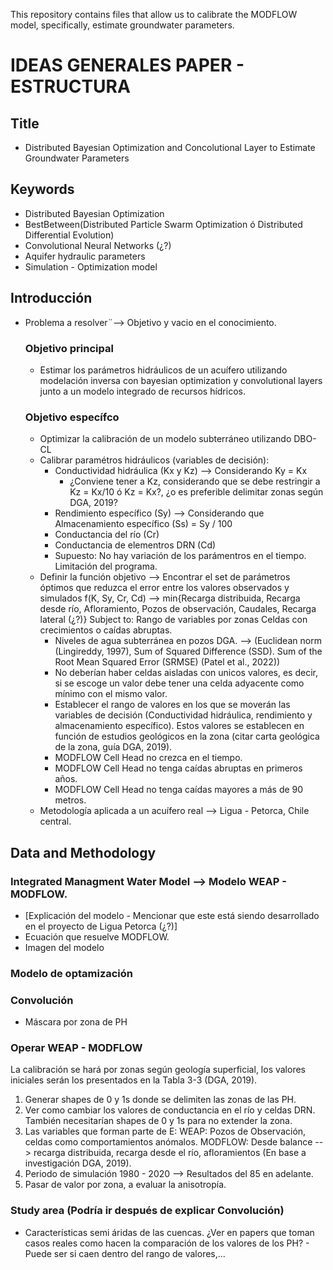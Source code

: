 This repository contains files that allow us to calibrate the MODFLOW model, specifically, estimate groundwater parameters.

# IDEAS GENERALES PAPER - ESTRUCTURA

## Title
* Distributed Bayesian Optimization and Concolutional Layer to Estimate Groundwater Parameters

## Keywords
* Distributed Bayesian Optimization
* BestBetween(Distributed Particle Swarm Optimization ó Distributed Differential Evolution)
* Convolutional Neural Networks (¿?)
* Aquifer hydraulic parameters
* Simulation - Optimization model

## Introducción
* Problema a resolver¨--> Objetivo y vacio en el conocimiento.

    ### Objetivo principal
    * Estimar los parámetros hidráulicos de un acuífero utilizando modelación inversa con bayesian optimization y convolutional layers junto a un modelo integrado de recursos hídricos.
    ### Objetivo específco
    * Optimizar la calibración de un modelo subterráneo utilizando DBO-CL
    * Calibrar paramétros hidráulicos (variables de decisión): 
      * Conductividad hidráulica (Kx y Kz) --> Considerando Ky = Kx
        * ¿Conviene tener a Kz, considerando que se debe restringir a Kz = Kx/10 ó Kz = Kx?, ¿o es preferible delimitar zonas según DGA, 2019?
      * Rendimiento específico (Sy) --> Considerando que Almacenamiento específico (Ss) = Sy / 100
      * Conductancia del río (Cr)
      * Conductancia de elementros DRN (Cd) 
      * Supuesto: No hay variación de los parámentros en el tiempo. Limitación del programa.
    * Definir la función objetivo --> Encontrar el set de parámetros óptimos que reduzca el error entre los valores observados y simulados
        f(K, Sy, Cr, Cd) --> min{Recarga distribuida, Recarga desde río, Afloramiento, Pozos de observación, Caudales, Recarga lateral (¿?)}
        Subject to:
            Rango de variables por zonas
            Celdas con crecimientos o caídas abruptas.
      * Niveles de agua subterránea en pozos DGA. --> (Euclidean norm (Lingireddy, 1997), Sum of Squared Difference (SSD). Sum of the Root Mean Squared Error (SRMSE) (Patel et al., 2022))
      * No deberían haber celdas aisladas con unicos valores, es decir, si se escoge un valor debe tener una celda adyacente como mínimo con el mismo valor.
      * Establecer el rango de valores en los que se moverán las variables de decisión (Conductividad hidráulica, rendimiento y almacenamiento específico). Estos valores se establecen en función de estudios geológicos en la zona (citar carta geológica de la zona, guía DGA, 2019).
      * MODFLOW Cell Head no crezca en el tiempo.
      * MODFLOW Cell Head no tenga caídas abruptas en primeros años.
      * MODFLOW Cell Head no tenga caídas mayores a más de 90 metros.
    * Metodología aplicada a un acuífero real --> Ligua - Petorca, Chile central.

## Data and  Methodology
### Integrated Managment Water Model --> Modelo WEAP - MODFLOW.
* [Explicación del modelo - Mencionar que este está siendo desarrollado en el proyecto de Ligua Petorca (¿?)]
* Ecuación que resuelve MODFLOW.
* Imagen del modelo

### Modelo de optamización  

### Convolución
* Máscara por zona de PH

### Operar WEAP - MODFLOW
La calibración se hará por zonas según geología superficial, los valores iniciales serán los presentados en la Tabla 3-3 (DGA, 2019).

1. Generar shapes de 0 y 1s donde se delimiten las zonas de las PH. 
2. Ver como cambiar los valores de conductancia en el río y celdas DRN. También necesitarían shapes de 0 y 1s para no extender la zona.
3. Las variables que forman parte de E:
    WEAP: Pozos de Observación, celdas como comportamientos anómalos.
    MODFLOW: Desde balance --> recarga distribuida, recarga desde el río, afloramientos (En base a investigación DGA, 2019).
4. Periodo de simulación 1980 - 2020 --> Resultados del 85 en adelante.
5. Pasar de valor por zona, a evaluar la anisotropía.
    
### Study area (Podría ir después de explicar Convolución)
* Características semi áridas de las cuencas.
¿Ver en papers que toman casos reales como hacen la comparación de los valores de los PH? - Puede ser si caen dentro del rango de valores,...
